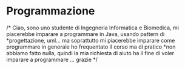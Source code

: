 # Programmazione
/* Ciao, sono uno studente di Ingegneria Informatica e Biomedica, mi piacerebbe imparare a programmare in Java, usando pattern di                                                                                      *progettazione, uml... ma soprattutto mi piacerebbe imparare come programmare in generale ho frequentato il corso ma di pratico   *non abbiamo fatto nulla, quindi la mia richiesta di aiuto ha il fine di voler imparare a programmare ... grazie 
*/
